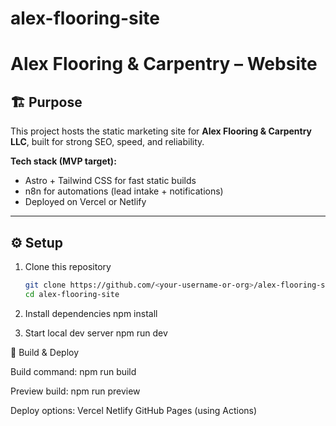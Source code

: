 # alex-flooring-site

# Alex Flooring & Carpentry – Website

## 🏗️ Purpose
This project hosts the static marketing site for **Alex Flooring & Carpentry LLC**, built for strong SEO, speed, and reliability.

**Tech stack (MVP target):**
- Astro + Tailwind CSS for fast static builds
- n8n for automations (lead intake + notifications)
- Deployed on Vercel or Netlify

---

## ⚙️ Setup

1. Clone this repository  
   ```bash
   git clone https://github.com/<your-username-or-org>/alex-flooring-site.git
   cd alex-flooring-site
2. Install dependencies
npm install

3. Start local dev server
   npm run dev

🚀 Build & Deploy

Build command:
npm run build


Preview build:
npm run preview

Deploy options:
Vercel
Netlify
GitHub Pages (using Actions)
